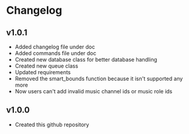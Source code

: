 Changelog
========

v1.0.1
--------
- Added changelog file under doc
- Added commands file under doc
- Created new database class for better database handling
- Created new queue class
- Updated requirements
- Removed the smart_bounds function because it isn't supported any more
- Now users can't add invalid music channel ids or music role ids


v1.0.0
--------
- Created this github repository
